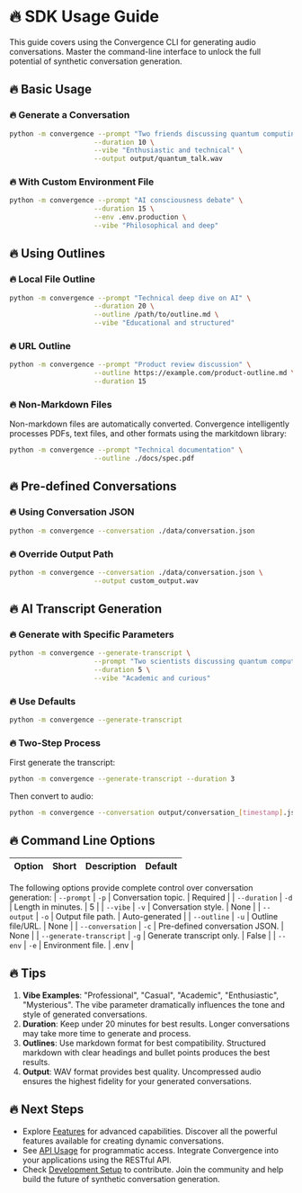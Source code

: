 # 🔥 SDK Usage Guide

This guide covers using the Convergence CLI for generating audio conversations.
Master the command-line interface to unlock the full potential of synthetic conversation generation.

## 🔥 Basic Usage

### 🔥 Generate a Conversation

```bash
python -m convergence --prompt "Two friends discussing quantum computing" \
                     --duration 10 \
                     --vibe "Enthusiastic and technical" \
                     --output output/quantum_talk.wav
```

### 🔥 With Custom Environment File

```bash
python -m convergence --prompt "AI consciousness debate" \
                     --duration 15 \
                     --env .env.production \
                     --vibe "Philosophical and deep"
```

## 🔥 Using Outlines

### 🔥 Local File Outline

```bash
python -m convergence --prompt "Technical deep dive on AI" \
                     --duration 20 \
                     --outline /path/to/outline.md \
                     --vibe "Educational and structured"
```

### 🔥 URL Outline

```bash
python -m convergence --prompt "Product review discussion" \
                     --outline https://example.com/product-outline.md \
                     --duration 15
```

### 🔥 Non-Markdown Files

Non-markdown files are automatically converted.
Convergence intelligently processes PDFs, text files, and other formats using the markitdown library:

```bash
python -m convergence --prompt "Technical documentation" \
                     --outline ./docs/spec.pdf
```

## 🔥 Pre-defined Conversations

### 🔥 Using Conversation JSON

```bash
python -m convergence --conversation ./data/conversation.json
```

### 🔥 Override Output Path

```bash
python -m convergence --conversation ./data/conversation.json \
                     --output custom_output.wav
```

## 🔥 AI Transcript Generation

### 🔥 Generate with Specific Parameters

```bash
python -m convergence --generate-transcript \
                     --prompt "Two scientists discussing quantum computing" \
                     --duration 5 \
                     --vibe "Academic and curious"
```

### 🔥 Use Defaults

```bash
python -m convergence --generate-transcript
```

### 🔥 Two-Step Process

First generate the transcript:
```bash
python -m convergence --generate-transcript --duration 3
```

Then convert to audio:
```bash
python -m convergence --conversation output/conversation_[timestamp].json
```

## 🔥 Command Line Options

| Option | Short | Description | Default |
|--------|-------|-------------|---------|
The following options provide complete control over conversation generation:
| `--prompt` | `-p` | Conversation topic. | Required |
| `--duration` | `-d` | Length in minutes. | 5 |
| `--vibe` | `-v` | Conversation style. | None |
| `--output` | `-o` | Output file path. | Auto-generated |
| `--outline` | `-u` | Outline file/URL. | None |
| `--conversation` | `-c` | Pre-defined conversation JSON. | None |
| `--generate-transcript` | `-g` | Generate transcript only. | False |
| `--env` | `-e` | Environment file. | .env |

## 🔥 Tips

1. **Vibe Examples**: "Professional", "Casual", "Academic", "Enthusiastic", "Mysterious".
   The vibe parameter dramatically influences the tone and style of generated conversations.
2. **Duration**: Keep under 20 minutes for best results.
   Longer conversations may take more time to generate and process.
3. **Outlines**: Use markdown format for best compatibility.
   Structured markdown with clear headings and bullet points produces the best results.
4. **Output**: WAV format provides best quality.
   Uncompressed audio ensures the highest fidelity for your generated conversations.

## 🔥 Next Steps

- Explore [Features](FEATURES) for advanced capabilities.
  Discover all the powerful features available for creating dynamic conversations.
- See [API Usage](API_USAGE) for programmatic access.
  Integrate Convergence into your applications using the RESTful API.
- Check [Development Setup](DEV_SETUP) to contribute.
  Join the community and help build the future of synthetic conversation generation.